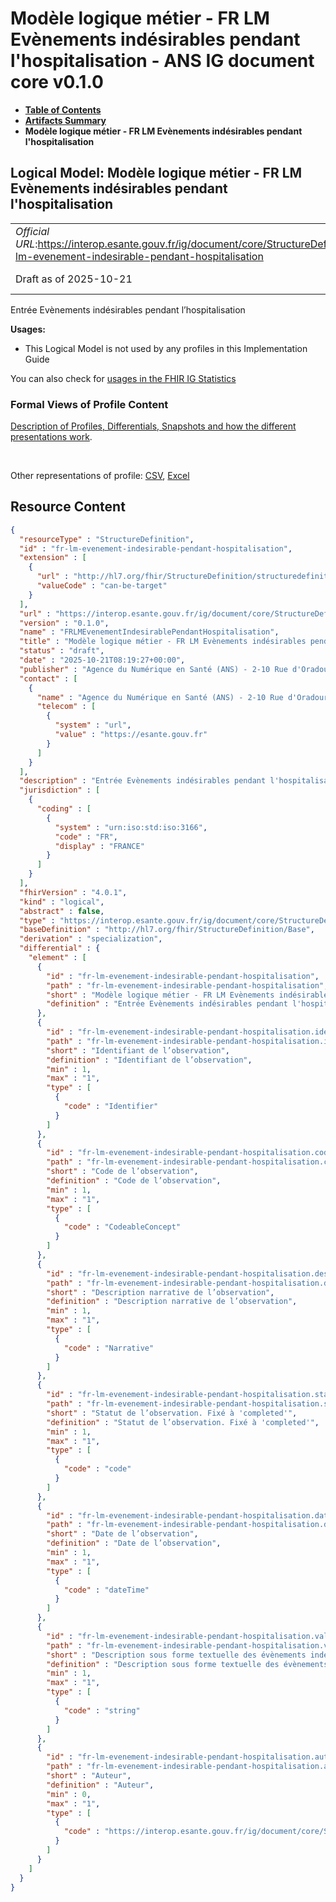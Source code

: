 # Modèle logique métier - FR LM Evènements indésirables pendant l'hospitalisation - ANS IG document core v0.1.0

* [**Table of Contents**](toc.md)
* [**Artifacts Summary**](artifacts.md)
* **Modèle logique métier - FR LM Evènements indésirables pendant l'hospitalisation**

## Logical Model: Modèle logique métier - FR LM Evènements indésirables pendant l'hospitalisation 

| | |
| :--- | :--- |
| *Official URL*:https://interop.esante.gouv.fr/ig/document/core/StructureDefinition/fr-lm-evenement-indesirable-pendant-hospitalisation | *Version*:0.1.0 |
| Draft as of 2025-10-21 | *Computable Name*:FRLMEvenementIndesirablePendantHospitalisation |

 
Entrée Evènements indésirables pendant l’hospitalisation 

**Usages:**

* This Logical Model is not used by any profiles in this Implementation Guide

You can also check for [usages in the FHIR IG Statistics](https://packages2.fhir.org/xig/ans.document.fr.core|current/StructureDefinition/fr-lm-evenement-indesirable-pendant-hospitalisation)

### Formal Views of Profile Content

 [Description of Profiles, Differentials, Snapshots and how the different presentations work](http://build.fhir.org/ig/FHIR/ig-guidance/readingIgs.html#structure-definitions). 

 

Other representations of profile: [CSV](StructureDefinition-fr-lm-evenement-indesirable-pendant-hospitalisation.csv), [Excel](StructureDefinition-fr-lm-evenement-indesirable-pendant-hospitalisation.xlsx) 



## Resource Content

```json
{
  "resourceType" : "StructureDefinition",
  "id" : "fr-lm-evenement-indesirable-pendant-hospitalisation",
  "extension" : [
    {
      "url" : "http://hl7.org/fhir/StructureDefinition/structuredefinition-type-characteristics",
      "valueCode" : "can-be-target"
    }
  ],
  "url" : "https://interop.esante.gouv.fr/ig/document/core/StructureDefinition/fr-lm-evenement-indesirable-pendant-hospitalisation",
  "version" : "0.1.0",
  "name" : "FRLMEvenementIndesirablePendantHospitalisation",
  "title" : "Modèle logique métier - FR LM Evènements indésirables pendant l'hospitalisation",
  "status" : "draft",
  "date" : "2025-10-21T08:19:27+00:00",
  "publisher" : "Agence du Numérique en Santé (ANS) - 2-10 Rue d'Oradour-sur-Glane, 75015 Paris",
  "contact" : [
    {
      "name" : "Agence du Numérique en Santé (ANS) - 2-10 Rue d'Oradour-sur-Glane, 75015 Paris",
      "telecom" : [
        {
          "system" : "url",
          "value" : "https://esante.gouv.fr"
        }
      ]
    }
  ],
  "description" : "Entrée Evènements indésirables pendant l'hospitalisation",
  "jurisdiction" : [
    {
      "coding" : [
        {
          "system" : "urn:iso:std:iso:3166",
          "code" : "FR",
          "display" : "FRANCE"
        }
      ]
    }
  ],
  "fhirVersion" : "4.0.1",
  "kind" : "logical",
  "abstract" : false,
  "type" : "https://interop.esante.gouv.fr/ig/document/core/StructureDefinition/fr-lm-evenement-indesirable-pendant-hospitalisation",
  "baseDefinition" : "http://hl7.org/fhir/StructureDefinition/Base",
  "derivation" : "specialization",
  "differential" : {
    "element" : [
      {
        "id" : "fr-lm-evenement-indesirable-pendant-hospitalisation",
        "path" : "fr-lm-evenement-indesirable-pendant-hospitalisation",
        "short" : "Modèle logique métier - FR LM Evènements indésirables pendant l'hospitalisation",
        "definition" : "Entrée Evènements indésirables pendant l'hospitalisation"
      },
      {
        "id" : "fr-lm-evenement-indesirable-pendant-hospitalisation.identifiant",
        "path" : "fr-lm-evenement-indesirable-pendant-hospitalisation.identifiant",
        "short" : "Identifiant de l’observation",
        "definition" : "Identifiant de l’observation",
        "min" : 1,
        "max" : "1",
        "type" : [
          {
            "code" : "Identifier"
          }
        ]
      },
      {
        "id" : "fr-lm-evenement-indesirable-pendant-hospitalisation.code",
        "path" : "fr-lm-evenement-indesirable-pendant-hospitalisation.code",
        "short" : "Code de l’observation",
        "definition" : "Code de l’observation",
        "min" : 1,
        "max" : "1",
        "type" : [
          {
            "code" : "CodeableConcept"
          }
        ]
      },
      {
        "id" : "fr-lm-evenement-indesirable-pendant-hospitalisation.description",
        "path" : "fr-lm-evenement-indesirable-pendant-hospitalisation.description",
        "short" : "Description narrative de l’observation",
        "definition" : "Description narrative de l’observation",
        "min" : 1,
        "max" : "1",
        "type" : [
          {
            "code" : "Narrative"
          }
        ]
      },
      {
        "id" : "fr-lm-evenement-indesirable-pendant-hospitalisation.statut",
        "path" : "fr-lm-evenement-indesirable-pendant-hospitalisation.statut",
        "short" : "Statut de l’observation. Fixé à 'completed'",
        "definition" : "Statut de l’observation. Fixé à 'completed'",
        "min" : 1,
        "max" : "1",
        "type" : [
          {
            "code" : "code"
          }
        ]
      },
      {
        "id" : "fr-lm-evenement-indesirable-pendant-hospitalisation.date",
        "path" : "fr-lm-evenement-indesirable-pendant-hospitalisation.date",
        "short" : "Date de l’observation",
        "definition" : "Date de l’observation",
        "min" : 1,
        "max" : "1",
        "type" : [
          {
            "code" : "dateTime"
          }
        ]
      },
      {
        "id" : "fr-lm-evenement-indesirable-pendant-hospitalisation.valeur",
        "path" : "fr-lm-evenement-indesirable-pendant-hospitalisation.valeur",
        "short" : "Description sous forme textuelle des évènements indésirables survenus pendant l'hospitalisation.",
        "definition" : "Description sous forme textuelle des évènements indésirables survenus pendant l'hospitalisation.",
        "min" : 1,
        "max" : "1",
        "type" : [
          {
            "code" : "string"
          }
        ]
      },
      {
        "id" : "fr-lm-evenement-indesirable-pendant-hospitalisation.auteur",
        "path" : "fr-lm-evenement-indesirable-pendant-hospitalisation.auteur",
        "short" : "Auteur",
        "definition" : "Auteur",
        "min" : 0,
        "max" : "1",
        "type" : [
          {
            "code" : "https://interop.esante.gouv.fr/ig/document/core/StructureDefinition/fr-lm-auteur"
          }
        ]
      }
    ]
  }
}

```
